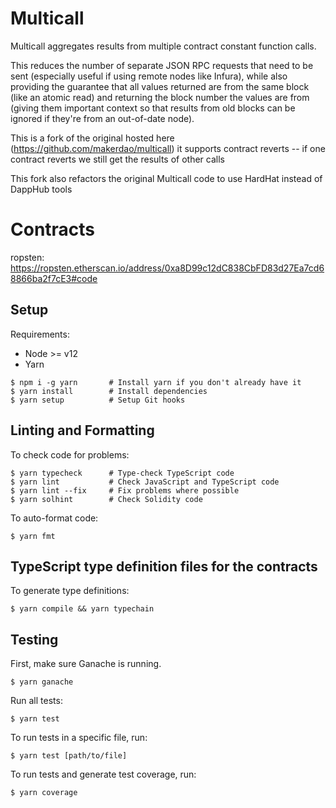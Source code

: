 # Multicall

Multicall aggregates results from multiple contract constant function calls.

This reduces the number of separate JSON RPC requests that need to be sent
(especially useful if using remote nodes like Infura), while also providing the
guarantee that all values returned are from the same block (like an atomic read)
and returning the block number the values are from (giving them important
context so that results from old blocks can be ignored if they're from an
out-of-date node).

This is a fork of the original hosted here
(https://github.com/makerdao/multicall) it supports contract reverts -- if one
contract reverts we still get the results of other calls

This fork also refactors the original Multicall code to use HardHat instead of
DappHub tools

# Contracts

ropsten:
https://ropsten.etherscan.io/address/0xa8D99c12dC838CbFD83d27Ea7cd68866ba2f7cE3#code

## Setup

Requirements:

- Node >= v12
- Yarn

```
$ npm i -g yarn       # Install yarn if you don't already have it
$ yarn install        # Install dependencies
$ yarn setup          # Setup Git hooks
```

## Linting and Formatting

To check code for problems:

```
$ yarn typecheck      # Type-check TypeScript code
$ yarn lint           # Check JavaScript and TypeScript code
$ yarn lint --fix     # Fix problems where possible
$ yarn solhint        # Check Solidity code
```

To auto-format code:

```
$ yarn fmt
```

## TypeScript type definition files for the contracts

To generate type definitions:

```
$ yarn compile && yarn typechain
```

## Testing

First, make sure Ganache is running.

```
$ yarn ganache
```

Run all tests:

```
$ yarn test
```

To run tests in a specific file, run:

```
$ yarn test [path/to/file]
```

To run tests and generate test coverage, run:

```
$ yarn coverage
```
